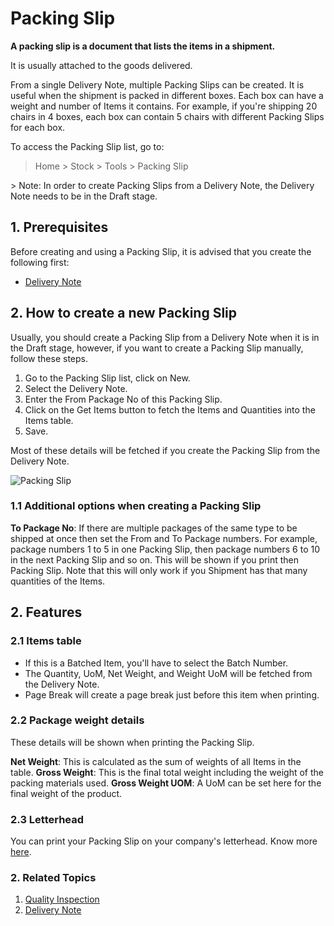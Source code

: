 <!-- add-breadcrumbs -->
# Packing Slip

**A packing slip is a document that lists the items in a shipment.**

It is usually attached to the goods delivered.

From a single Delivery Note, multiple Packing Slips can be created. It is useful when the shipment is packed in different boxes. Each box can have a weight and number of Items it contains. For example, if you're shipping 20 chairs in 4 boxes, each box can contain 5 chairs with different Packing Slips for each box.

To access the Packing Slip list, go to:
> Home > Stock > Tools > Packing Slip
<p></p>
> Note: In order to create Packing Slips from a Delivery Note, the Delivery Note needs to be in the Draft stage.

## 1. Prerequisites
Before creating and using a Packing Slip, it is advised that you create the following first:

* [Delivery Note](/docs/user/manual/en/stock/delivery-note)


## 2. How to create a new Packing Slip
Usually, you should create a Packing Slip from a Delivery Note when it is in the Draft stage, however, if you want to create a Packing Slip manually, follow these steps.

1. Go to the Packing Slip list, click on New.
1. Select the Delivery Note.
1. Enter the From Package No of this Packing Slip.
1. Click on the Get Items button to fetch the Items and Quantities into the Items table.
1. Save.

Most of these details will be fetched if you create the Packing Slip from the Delivery Note.

<img class="screenshot" alt="Packing Slip" src="{{docs_base_url}}/v12/assets/img/stock/packing-slip.png">


### 1.1 Additional options when creating a Packing Slip
**To Package No**: If there are multiple packages of the same type to be shipped at once then set the From and To Package numbers. For example, package numbers 1 to 5 in one Packing Slip, then package numbers 6 to 10 in the next Packing Slip and so on. This will be shown if you print then Packing Slip. Note that this will only work if you Shipment has that many quantities of the Items.

## 2. Features

### 2.1 Items table

* If this is a Batched Item, you'll have to select the Batch Number.
* The Quantity, UoM, Net Weight, and Weight UoM will be fetched from the Delivery Note.
* Page Break will create a page break just before this item when printing.

### 2.2 Package weight details

These details will be shown when printing the Packing Slip.

**Net Weight**: This is calculated as the sum of weights of all Items in the table.
**Gross Weight**: This is the final total weight including the weight of the packing materials used.
**Gross Weight UOM**: A UoM can be set here for the final weight of the product.

### 2.3 Letterhead
You can print your Packing Slip on your company's letterhead. Know more [here](/docs/user/manual/en/setting-up/print/letter-head).


### 2. Related Topics
1. [Quality Inspection](/docs/user/manual/en/stock/quality-inspection)
1. [Delivery Note](/docs/user/manual/en/stock/delivery-note)